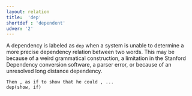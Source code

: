 ```yaml
---
layout: relation
title:  'dep'
shortdef : 'dependent'
udver: '2'
---
```


A dependency is labeled as `dep` when a system is unable to determine
a more precise dependency relation between two words.  This may be
because of a weird grammatical construction, a limitation in the
Stanford Dependency conversion software, a parser error, or because of
an unresolved long distance dependency.

~~~ sdparse
Then , as if to show that he could , ...
dep(show, if)
~~~
<!-- Interlanguage links updated Ne 5. května 2024, 18:21:04 CEST -->
